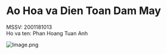 # Ao Hoa va Dien Toan Dam May

MSSV: 2001181013
<br />
Ho va ten: Phan Hoang Tuan Anh

![Image.png](https://th.bing.com/th/id/R.6ba137b6ae7c9dc55f799531203d9750?rik=bF1mmfEpuMS0uw&pid=ImgRaw&r=0)
